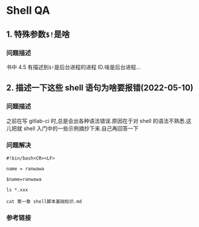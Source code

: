 # Shell QA

## 1. 特殊参数`$!`是啥

### 问题描述

书中 4.5 有描述到`$!`是后台进程的进程 ID.啥是后台进程...

## 2. 描述一下这些 shell 语句为啥要报错(2022-05-10)

### 问题描述

之前在写 gitlab-ci 时,总是会出各种语法错误.原因在于对 shell 的语法不熟悉.这儿把就 shell 入门中的一些示例摘抄下来.自己再回答一下

### 问题解决

```shell
#!bin/bash<CR><LF>
```

```shell
name = ranwawa
```

```shell
$name=ranwawa
```

```shell
ls *.xxx
```

```shell
cat 第一章 shell脚本基础知识.md
```

### 参考链接
